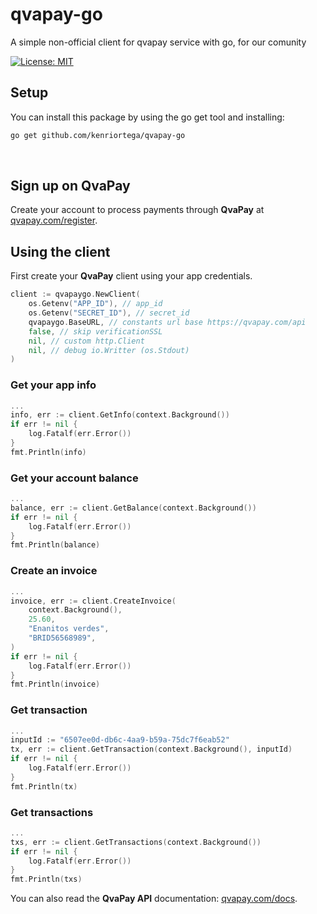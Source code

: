 # qvapay-go
A simple non-official client for qvapay service with go, for our comunity

[![License: MIT](https://img.shields.io/badge/License-MIT-green.svg)](https://opensource.org/licenses/MIT)


## Setup

You can install this package by using the go get tool and installing:

```bash
go get github.com/kenriortega/qvapay-go
```
​
## Sign up on **QvaPay**
Create your account to process payments through **QvaPay** at [qvapay.com/register](https://qvapay.com/register).


## Using the client

First create your **QvaPay** client using your app credentials.

```go
client := qvapaygo.NewClient(
    os.Getenv("APP_ID"), // app_id
    os.Getenv("SECRET_ID"), // secret_id
    qvapaygo.BaseURL, // constants url base https://qvapay.com/api
    false, // skip verificationSSL
    nil, // custom http.Client
    nil, // debug io.Writter (os.Stdout)
)

```
### Get your app info
```go
...
info, err := client.GetInfo(context.Background())
if err != nil {
    log.Fatalf(err.Error())
}
fmt.Println(info)

```
### Get your account balance
```go
...
balance, err := client.GetBalance(context.Background())
if err != nil {
    log.Fatalf(err.Error())
}
fmt.Println(balance)

```
### Create an invoice

```go
...
invoice, err := client.CreateInvoice(
    context.Background(),
    25.60,
    "Enanitos verdes",
    "BRID56568989",
)
if err != nil {
    log.Fatalf(err.Error())
}
fmt.Println(invoice)
```
### Get transaction

```go
...
inputId := "6507ee0d-db6c-4aa9-b59a-75dc7f6eab52"
tx, err := client.GetTransaction(context.Background(), inputId)
if err != nil {
    log.Fatalf(err.Error())
}
fmt.Println(tx)
```
### Get transactions
```go
...
txs, err := client.GetTransactions(context.Background())
if err != nil {
    log.Fatalf(err.Error())
}
fmt.Println(txs)
```


You can also read the **QvaPay API** documentation: [qvapay.com/docs](https://qvapay.com/docs).
​